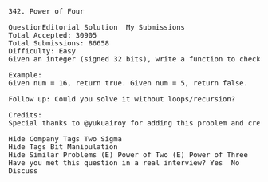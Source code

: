 <pre>
342. Power of Four  

QuestionEditorial Solution  My Submissions
Total Accepted: 30905
Total Submissions: 86658
Difficulty: Easy
Given an integer (signed 32 bits), write a function to check whether it is a power of 4.

Example:
Given num = 16, return true. Given num = 5, return false.

Follow up: Could you solve it without loops/recursion?

Credits:
Special thanks to @yukuairoy for adding this problem and creating all test cases.

Hide Company Tags Two Sigma
Hide Tags Bit Manipulation
Hide Similar Problems (E) Power of Two (E) Power of Three
Have you met this question in a real interview? Yes  No
Discuss
</pre>
